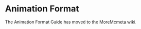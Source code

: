 # Animation Format
The Animation Format Guide has moved to the [MoreMcmeta wiki](https://github.com/soir20/MoreMcmeta/wiki/User-Docs:-Animation-Format).